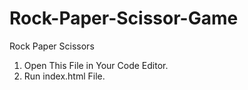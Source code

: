# Rock-Paper-Scissor-Game
Rock Paper Scissors

1. Open This File in Your Code Editor.
2. Run index.html File.
